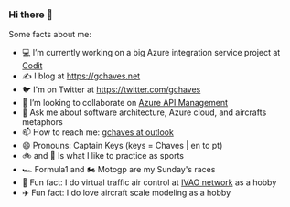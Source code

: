 
### Hi there 👋


Some facts about me:

- 💻 I’m currently working on a big Azure integration service project at [Codit](https://codit.eu)
- ✍️ I blog at https://gchaves.net
- 🐦 I'm on Twitter at https://twitter.com/gchaves
- 👯 I’m looking to collaborate on [Azure API Management](https://github.com/Azure/API-Management)
- 💬 Ask me about software architecture, Azure cloud, and aircrafts metaphors
- 📫 How to reach me: [gchaves at outlook](mailto:gchaves@outlook.com)
- 😄 Pronouns: Captain Keys (keys = Chaves | en to pt)
- 🚲 and 🥊 Is what I like to practice as sports
- 🏎️ Formula1 and 🏍️ Motogp are my Sunday's races
- 📡 Fun fact: I do virtual traffic air control at [IVAO network](https://ivao.aero/) as a hobby 
- ✈️ Fun fact: I do love aircraft scale modeling as a hobby 

